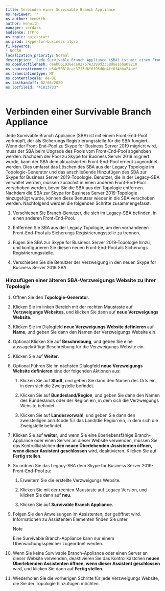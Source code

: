 ```yaml
---
title: Verbinden einer Survivable Branch Appliance
ms.reviewer: ''
ms.author: kenwith
author: kenwith
manager: serdars
audience: ITPro
ms.topic: quickstart
ms.prod: skype-for-business-itpro
f1.keywords:
- NOCSH
localization_priority: Normal
description: 'Jede Survivable Branch Appliance (SBA) ist mit einem Front-End-Pool verbunden, der als Backup-Registrar für die SBA fungiert. Wenn der Front-End-Pool zu Skype for Business Server 2019 migriert wird, muss die SBA vom Front-End-Pool entfernt werden, während der Pool aktualisiert wird, nachdem der Pool zu Skype for Business Server 2019 migriert wurde, kann die SBA erneut mit dem aktualisierten Front-E verknüpft werden. ND-Pool. Dies umfasst das Löschen des SBA aus der Legacy Topologie im Topologie-Generator und das anschließende Hinzufügen des SBA zur Skype for Business Server 2019-Topologie. Benutzer, die in der Legacy-SBA verwaltet werden, müssen zunächst in einen anderen Front-End-Pool verschoben werden, bevor Sie die SBA aus der Topologie entfernen. Sobald die SBA zur Skype for Business Server 2019-Topologie hinzugefügt wurde, können diese Benutzer wieder in die SBA verschoben werden. Nachfolgend werden die folgenden Schritte zusammengefasst:'
ms.openlocfilehash: daeb061936ece02767e3299d2358d8e16ba09218
ms.sourcegitcommit: e64c50818cac37f3d6f0f96d0d4ff0f4bba24aef
ms.translationtype: MT
ms.contentlocale: de-DE
ms.lasthandoff: 02/06/2020
ms.locfileid: "41813733"
---
```

# <a name="connect-a-survivable-branch-appliance"></a>Verbinden einer Survivable Branch Appliance

Jede Survivable Branch Appliance (SBA) ist mit einem Front-End-Pool verknüpft, der als Sicherungs Registrierungsstelle für die SBA fungiert. Wenn der Front-End-Pool zu Skype for Business Server 2019 migriert wird, muss der SBA beim Upgrade des Pools vom Front-End-Pool abgehoben werden. Nachdem der Pool zu Skype for Business Server 2019 migriert wurde, kann der SBA dem aktualisierten Front-End-Pool erneut zugeordnet werden. Dies umfasst das Löschen des SBA aus der Legacy Topologie im Topologie-Generator und das anschließende Hinzufügen des SBA zur Skype for Business Server 2019-Topologie. Benutzer, die in der Legacy-SBA verwaltet werden, müssen zunächst in einen anderen Front-End-Pool verschoben werden, bevor Sie die SBA aus der Topologie entfernen. Nachdem die SBA zur Skype for Business Server 2019-Topologie hinzugefügt wurde, können diese Benutzer wieder in die SBA verschoben werden. Nachfolgend werden die folgenden Schritte zusammengefasst:
  
1. Verschieben Sie Branch-Benutzer, die sich im Legacy-SBA befinden, in einen anderen Front-End-Pool.
    
2. Entfernen Sie SBA aus der Legacy Topologie, um den vorhandenen Front-End-Pool als Sicherungs Registrierungsstelle zu trennen.
    
3. Fügen Sie SBA zur Skype for Business Server 2019-Topologie hinzu, und konfigurieren Sie diesen neuen Front-End-Pool als Sicherungs Registrierungsstelle. 
    
4. Verschieben Sie die Benutzer der Verzweigung in den neuen Skype for Business Server 2019 SBA.
    
### <a name="add-legacy-sba-branch-site-to-your-topology"></a>Hinzufügen einer älteren SBA-Verzweigungs Website zu Ihrer Topologie

1. Öffnen Sie den **Topologie-Generator**.
    
2. Klicken Sie im linken Bereich mit der rechten Maustaste auf **Verzweigungs Websites**, und klicken Sie dann auf **neue Verzweigungs Website**.
    
3. Klicken Sie im Dialogfeld **neue Verzweigungs Website definieren** auf **Name**, und geben Sie dann den Namen der Verzweigungs Website ein.
    
4. Optional Klicken Sie auf **Beschreibung**, und geben Sie eine aussagekräftige Beschreibung für die Verzweigungs Website ein.
    
5. Klicken Sie auf **Weiter**.
    
6. Optional Führen Sie im nächsten Dialogfeld **neue Verzweigungs Website definieren** eine der folgenden Aktionen aus: 
    
    1. Klicken Sie auf **Stadt**, und geben Sie dann den Namen des Orts ein, in dem sich die Zweigstelle befindet.
    
    2. Klicken Sie auf **Bundesland/Region**, und geben Sie dann den Namen des Bundeslands oder der Region ein, in dem sich die Verzweigungs Website befindet.
    
    3. Klicken Sie auf **Landesvorwahl**, und geben Sie dann den zweistelligen anrufcode für das Land/die Region ein, in dem sich die Zweigstelle befindet.
    
7. Klicken Sie auf **weiter**, und wenn Sie eine überlebensfähige Branch-Appliance oder einen Server an dieser Website verwenden, müssen Sie das Kontrollkästchen **den neuen Überlebenden-Assistenten öffnen, wenn dieser Assistent geschlossen** wird, deaktivieren. Klicken Sie auf **Fertig stellen**.
    
8. So ordnen Sie das Legacy-SBA dem Skype for Business Server 2019-Front-End-Pool zu:
    
    1. Erweitern Sie die erstellte Verzweigungs Website. 
    
    2. Klicken Sie mit der rechten Maustaste auf Legacy Version, und klicken Sie dann auf **neu**.
    
    3. Klicken Sie auf **Survivable Branch Appliance**.
    
9. Folgen Sie den Anweisungen im Assistenten, der geöffnet wird. Informationen zu Assistenten Elementen finden Sie unter    
   <!-- [Define a Survivable Branch Appliance or Server in Lync 2013](https://technet.microsoft.com/en-us/library/gg398280(v=ocs.15).aspx). -->
   <!-- The above link points to un-rebranded 2013 content we will need to discuss rebrand or bring forward -->
    
    > [!NOTE]
    > Eine Survivable Branch-Appliance kann nur einem Überwachungsspeicher zugeordnet werden. 
  
10. Wenn Sie keine Survivable Branch-Appliance oder einen Server an dieser Website verwenden, deaktivieren Sie das Kontrollkästchen **neuen Überlebenden Assistenten öffnen, wenn dieser Assistent geschlossen** wird, und klicken Sie dann auf **Fertig stellen**.
    
11. Wiederholen Sie die vorherigen Schritte für jede Verzweigungs Website, die Sie der Topologie hinzufügen möchten.
    

